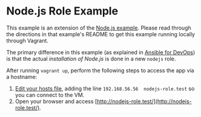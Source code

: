 # Node.js Role Example

This example is an extension of the [Node.js example](../nodejs/README.md). Please read through the directions in that example's README to get this example running locally through Vagrant.

The primary difference in this example (as explained in [Ansible for DevOps](https://www.ansiblefordevops.com/)) is that the actual _installation of Node.js_ is done in a new `nodejs` role.

After running `vagrant up`, perform the following steps to access the app via a hostname:

1. [Edit your hosts file](http://docs.rackspace.com/support/how-to/modify-your-hosts-file/), adding the line `192.168.56.56  nodejs-role.test` so you can connect to the VM.
2. Open your browser and access [http://nodejs-role.test/](http://nodejs-role.test/).
